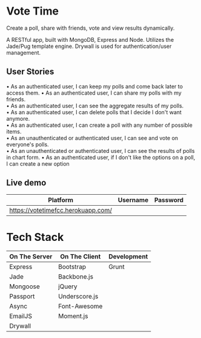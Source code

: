 # Vote Time

Create a poll, share with friends, vote and view results dynamically.

A RESTful app, built with MongoDB, Express and Node.  Utilizes the Jade/Pug template engine. Drywall is used for authentication/user management.

## User Stories

•	As an authenticated user, I can keep my polls and come back later to access them. 
•	As an authenticated user, I can share my polls with my friends.	 
•	As an authenticated user, I can see the aggregate results of my polls.	 
•	As an authenticated user, I can delete polls that I decide I don't want anymore.	 
•	As an authenticated user, I can create a poll with any number of possible items.	 
•	As an unauthenticated or authenticated user, I can see and vote on everyone's polls.	 
•	As an unauthenticated or authenticated user, I can see the results of polls in chart form. 
•	As an authenticated user, if I don't like the options on a poll, I can create a new option

## Live demo

| Platform                              | Username | Password |
| ------------------------------        | -------- | -------- |
| https://votetimefcc.herokuapp.com/


# Tech Stack

| On The Server | On The Client  | Development |
| ------------- | -------------- | ----------- |
| Express       | Bootstrap      | Grunt       |
| Jade          | Backbone.js    |             |
| Mongoose      | jQuery         |             |
| Passport      | Underscore.js  |             |
| Async         | Font-Awesome   |             |
| EmailJS       | Moment.js      |             |
| Drywall      





